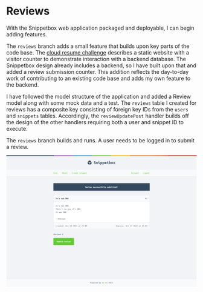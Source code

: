 # Reviews

With the Snippetbox web application packaged and deployable, I can begin adding features.

The `reviews` branch adds a small feature that builds upon key parts of the code base.
The [cloud resume challenge](https://cloudresumechallenge.dev/docs/the-challenge/aws/) describes a static website with a
visitor counter to demonstrate interaction with a backend database. The Snippetbox design already includes a backend, so
I have built upon that and added a review submission counter. This addition reflects the day-to-day work of contributing
to an existing code base and adds my own feature to the backend.

I have followed the model structure of the application and added a Review model along with some mock data and a test.
The `reviews` table I created for reviews has a composite key consisting of foreign key IDs from the `users`
and `snippets` tables. Accordingly, the `reviewUpdatePost` handler builds off the design of the other handlers requiring
both a user and snippet ID to execute.

The `reviews` branch builds and runs. A user needs to be logged in to submit a review.

<div style="text-align: center;">

![Screenshot](.github/reviews.png)

</div>
